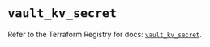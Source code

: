# `vault_kv_secret`

Refer to the Terraform Registry for docs: [`vault_kv_secret`](https://registry.terraform.io/providers/hashicorp/vault/3.23.0/docs/resources/kv_secret).
